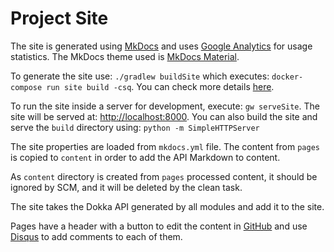 
# Project Site

The site is generated using [MkDocs] and uses [Google Analytics] for usage statistics. The MkDocs
theme used is [MkDocs Material].

To generate the site use: `./gradlew buildSite` which executes:
`docker-compose run site build -csq`. You can check more details [here][site build].

To run the site inside a server for development, execute: `gw serveSite`. The site will be served
at: [http://localhost:8000](http://localhost:8000). You can also build the site and serve the
`build` directory using: `python -m SimpleHTTPServer`

The site properties are loaded from `mkdocs.yml` file. The content from `pages` is copied to
`content` in order to add the API Markdown to content.

As `content` directory is created from `pages` processed content, it should be ignored by SCM, and
it will be deleted by the clean task.

The site takes the Dokka API generated by all modules and add it to the site.

Pages have a header with a button to edit the content in [GitHub] and use [Disqus] to add comments
to each of them.

[MkDocs]: https://www.mkdocs.org
[Google Analytics]: https://analytics.google.com
[MkDocs Material]: https://squidfunk.github.io/mkdocs-material
[site build]: https://hub.docker.com/r/squidfunk/mkdocs-material
[GitHub]: https://github.com
[Disqus]: https://disqus.com
